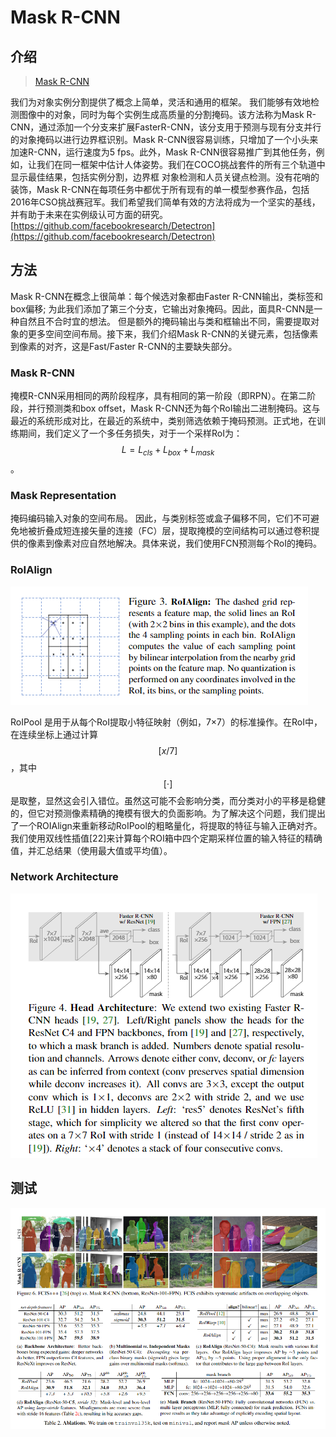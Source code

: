 # Mask R-CNN

## 介绍

> [Mask R-CNN](https://arxiv.org/pdf/1703.06870.pdf)

我们为对象实例分割提供了概念上简单，灵活和通用的框架。 我们能够有效地检测图像中的对象，同时为每个实例生成高质量的分割掩码。该方法称为Mask R-CNN，通过添加一个分支来扩展FasterR-CNN，该分支用于预测与现有分支并行的对象掩码以进行边界框识别。Mask R-CNN很容易训练，只增加了一个小头来加速R-CNN，运行速度为5 fps。此外，Mask R-CNN很容易推广到其他任务，例如，让我们在同一框架中估计人体姿势。我们在COCO挑战套件的所有三个轨道中显示最佳结果，包括实例分割，边界框 对象检测和人员关键点检测。没有花哨的装饰，Mask R-CNN在每项任务中都优于所有现有的单一模型参赛作品，包括2016年CSO挑战赛冠军。我们希望我们简单有效的方法将成为一个坚实的基线，并有助于未来在实例级认可方面的研究。[https://github.com/facebookresearch/Detectron](https://github.com/facebookresearch/Detectron)

## 方法

Mask R-CNN在概念上很简单：每个候选对象都由Faster R-CNN输出，类标签和box偏移; 为此我们添加了第三个分支，它输出对象掩码。因此，面具R-CNN是一种自然且不合时宜的想法。 但是额外的掩码输出与类和框输出不同，需要提取对象的更多空间空间布局。接下来，我们介绍Mask R-CNN的关键元素，包括像素到像素的对齐，这是Fast/Faster R-CNN的主要缺失部分。

### Mask R-CNN

掩模R-CNN采用相同的两阶段程序，具有相同的第一阶段（即RPN）。在第二阶段，并行预测类和box offset，Mask R-CNN还为每个RoI输出二进制掩码。这与最近的系统形成对比，在最近的系统中，类别筛选依赖于掩码预测。正式地，在训练期间，我们定义了一个多任务损失，对于一个采样RoI为： $$L=L_{c l s}+L_{b o x}+L_{m a s k}$$ 。

### Mask Representation

掩码编码输入对象的空间布局。 因此，与类别标签或盒子偏移不同，它们不可避免地被折叠成短连接矢量的连接（FC）层，提取掩模的空间结构可以通过卷积提供的像素到像素对应自然地解决。具体来说，我们使用FCN预测每个RoI的掩码。

### RoIAlign

![](../../.gitbook/assets/image%20%2811%29.png)

RoIPool 是用于从每个RoI提取小特征映射（例如，7×7）的标准操作。在RoI中，在连续坐标上通过计算 $$[x / 7]$$ ，其中 $$[\cdot]$$ 是取整，显然这会引入错位。虽然这可能不会影响分类，而分类对小的平移是稳健的，但它对预测像素精确的掩模有很大的负面影响。为了解决这个问题，我们提出了一个ROIAlign来重新移动RoIPool的粗略量化，将提取的特征与输入正确对齐。我们使用双线性插值\[22\]来计算每个ROI箱中四个定期采样位置的输入特征的精确值，并汇总结果（使用最大值或平均值）。

### Network Architecture

![](../../.gitbook/assets/image%20%2832%29.png)

## 测试

![](../../.gitbook/assets/image%20%2879%29.png)



